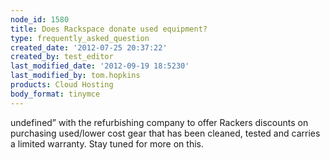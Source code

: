 ```yaml
---
node_id: 1580
title: Does Rackspace donate used equipment?
type: frequently_asked_question
created_date: '2012-07-25 20:37:22'
created_by: test_editor
last_modified_date: '2012-09-19 18:5230'
last_modified_by: tom.hopkins
products: Cloud Hosting
body_format: tinymce
---
```


undefined&rdquo; with the refurbishing
company to offer Rackers discounts on purchasing used/lower cost gear
that has been cleaned, tested and carries a limited warranty. Stay tuned
for more on this.

